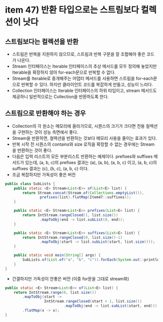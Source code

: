 # item 47) 반환 타입으로는 스트림보다 컬렉션이 낫다

## 스트림보다는 컬렉션을 반환

* 스트림은 반복을 지원하지 않으므로, 스트림과 반복 구문을 잘 조합해야 좋은 코드가 나온다.
* Stream 인터페이스는 Iterable 인터페이스의 추상 메서드를 모두 정의해 놓았지만 Iterable을 확장하지 않아 for-each문으로 반복할 수 없다.
* Stream를 Iterable로 중개해주는 어댑터 메서드를 사용하면 스트림을 for-each문으로 반복할 수 있다. 하지만 클라이언트 코드를 복잡하게 만들고, 성능이 느리다.
* Collection 인터페이스는 Iterable 인터페이스의 하위 타입이고, stream 메서드도 제공하니 일반적으로는 Collection을 반환하도록 한다.

## 스트림으로 반환해야 하는 경우

* Collection의 각 원소는 메모리에 올라가므로, 시퀀스의 크기가 크다면 전용 컬렉션을 구현하는 것이 성능 측면에서 좋다.
* Stream을 반환하면, 컬렉션을 반환하는 것보다 메모리 사용을 줄이는 효과가 있다.
* 반복 시작 전 시퀀스의 contains와 size 로직을 확정할 수 없는 경우에는 Stream을 반환하는 것이 좋다.
* 다음은 입력 리스트의 모든 부분리스트 반환하는 예제이다. prefixes와 suffixes 메서드가 있는데, (a, b, c)의 prefixes 결과는 (a), (a, b), (a, b, c) 이고, (a, b, c)의 suffixes 결과는 (c), (b, c), (a, b, c) 이다.
* 조금 복잡하지만 가독성이 좋은 버전

```java
public class SubLists {
    public static <E> Stream<List<E>> of(List<E> list) {
        return Stream.concat(Stream.of(Collections.emptyList()),
                prefixes(list).flatMap(Item47::suffixes));
    }

    public static <E> Stream<List<E>> prefixes(List<E> list) {
        return IntStream.rangeClosed(1, list.size())
                .mapToObj(end -> list.subList(0, end));
    }

    public static <E> Stream<List<E>> suffixes(List<E> list) {
        return IntStream.rangeClosed(0, list.size()-1)
                .mapToObj(start -> list.subList(start, list.size()));
    }

    public static void main(String[] args) {
        SubLists.of(List.of("a", "b", "c")).forEach(System.out::println);
    }
}
```

* 간결하지만 가독성이 안좋은 버전 (이중 for문을 그대로 stream화)

```java
public static <E> Stream<List<E>> of(List<E> list) {
    return IntStream.range(0, list.size())
        .mapToObj(start ->
                  IntStream.rangeClosed(start + 1, list.size())
                           .mapToObj(end -> list.subList(start, end)))
        .flatMap(x -> x);
}
```
